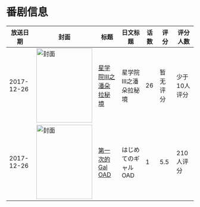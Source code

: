 # 番剧信息

|放送日期|封面|标题|日文标题|话数|评分|评分人数|
|---|---|---|---|---|---|---|
|2017-12-26|<img src="https://lain.bgm.tv/pic/cover/c/07/11/247808_S22Ck.jpg" alt="封面" style="width:150px;height:200px;object-fit:cover;">|[星学院III之潘朵拉秘境](https://bangumi.tv/subject/247808)|星学院Ⅲ之潘朵拉秘境|26|暂无评分|少于10人评分|
|2017-12-26|<img src="https://lain.bgm.tv/pic/cover/c/8a/51/217689_1UEVd.jpg" alt="封面" style="width:150px;height:200px;object-fit:cover;">|[第一次的Gal OAD](https://bangumi.tv/subject/217689)|はじめてのギャル OAD|1|5.5|210人评分|
